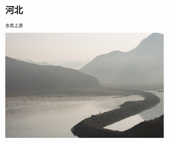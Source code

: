 # 河北

水库上游

![&#x4E94;&#x4E00;&#x5DE6;&#x53F3;&#x6C34;&#x5E93;&#x4E0A;&#x6E38;&#xFF0C;&#x6E05;&#x6668;&#x897F;&#x5C71;](.gitbook/assets/f64cd461-3ff8-41a0-b2e1-75af4cb33559.jpeg)

